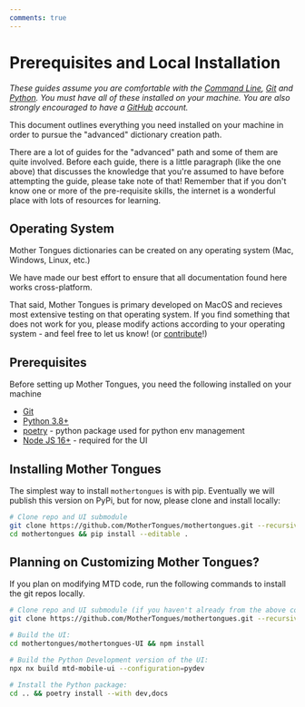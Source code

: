 ```yaml
---
comments: true
---
```


# Prerequisites and Local Installation

*These guides assume you are comfortable with the [Command Line](https://en.wikipedia.org/wiki/Command-line_interface), [Git](https://en.wikipedia.org/wiki/Git) and [Python](https://en.wikipedia.org/wiki/Python_(programming_language)). You must have all of these installed on your machine. You are also strongly encouraged to have a [GitHub](https://github.com) account.*

This document outlines everything you need installed on your machine in order to pursue the "advanced" dictionary creation path.

There are a lot of guides for the "advanced" path and some of them are quite involved. Before each guide, there is a little paragraph (like the one above) that discusses the knowledge that you're assumed to have before attempting the guide, please take note of that! Remember that if you don't know one or more of the pre-requisite skills, the internet is a wonderful place with lots of resources for learning.

Operating System
------------------
Mother Tongues dictionaries can be created on any operating system (Mac, Windows, Linux, etc.)

We have made our best effort to ensure that all documentation found here works cross-platform.

That said, Mother Tongues is primary developed on MacOS and recieves most extensive testing on that operating system. If you find something that does not work for you, please modify actions according to your operating system - and feel free to let us know! (or [contribute](Contributing.md)!)

Prerequisites
------------------------
Before setting up Mother Tongues, you need the following installed on your machine

-  [Git](https://git-scm.com/downloads)
- [Python 3.8+](https://www.python.org/downloads/)
- [poetry](https://python-poetry.org/docs/) - python package used for python env management
- [Node JS 16+](https://nodejs.org/en/download) - required for the UI

Installing Mother Tongues
----------------------------
The simplest way to install `mothertongues` is with pip. Eventually we will publish this version on PyPi, but for now, please clone and install locally:

```bash
# Clone repo and UI submodule
git clone https://github.com/MotherTongues/mothertongues.git --recursive
cd mothertongues && pip install --editable .
```


Planning on Customizing Mother Tongues?
---------------------------
If you plan on modifying MTD code, run the following commands to install the git repos locally.


```bash
# Clone repo and UI submodule (if you haven't already from the above command)
git clone https://github.com/MotherTongues/mothertongues.git --recursive

# Build the UI:
cd mothertongues/mothertongues-UI && npm install

# Build the Python Development version of the UI:
npx nx build mtd-mobile-ui --configuration=pydev

# Install the Python package:
cd .. && poetry install --with dev,docs
```
